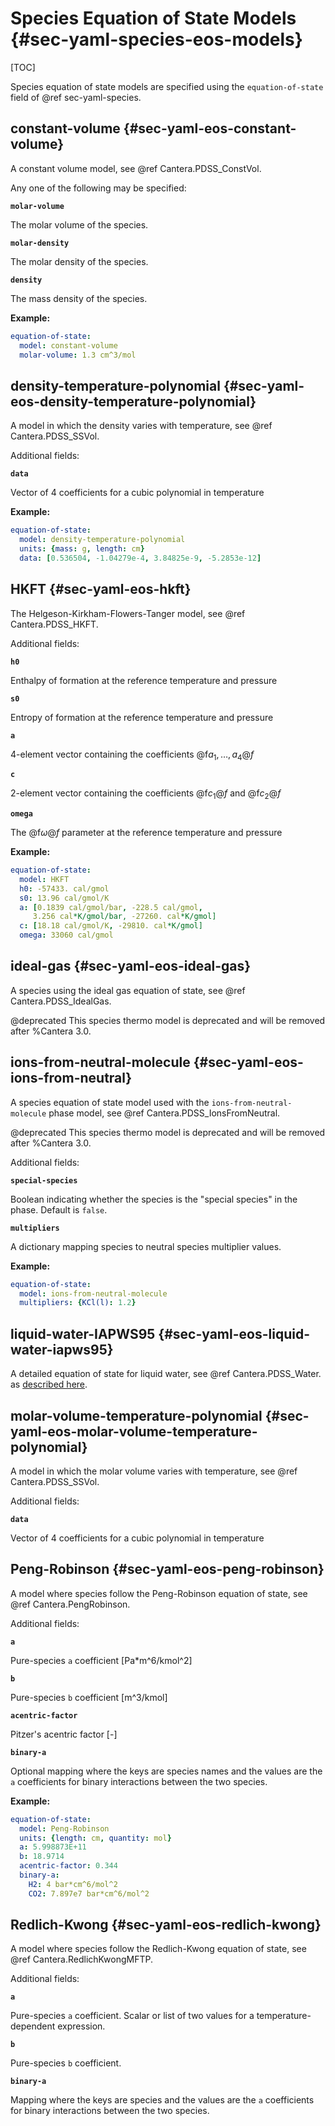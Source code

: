 # Species Equation of State Models {#sec-yaml-species-eos-models}

[TOC]

Species equation of state models are specified using the `equation-of-state` field of
@ref sec-yaml-species.

## constant-volume {#sec-yaml-eos-constant-volume}

A constant volume model, see @ref Cantera.PDSS_ConstVol.

Any one of the following may be specified:

<b>`molar-volume`</b>

The molar volume of the species.

<b>`molar-density`</b>

The molar density of the species.

<b>`density`</b>

The mass density of the species.

**Example:**

``` yaml
equation-of-state:
  model: constant-volume
  molar-volume: 1.3 cm^3/mol
```

## density-temperature-polynomial {#sec-yaml-eos-density-temperature-polynomial}

A model in which the density varies with temperature, see @ref Cantera.PDSS_SSVol.

Additional fields:

<b>`data`</b>

Vector of 4 coefficients for a cubic polynomial in temperature

**Example:**

``` yaml
equation-of-state:
  model: density-temperature-polynomial
  units: {mass: g, length: cm}
  data: [0.536504, -1.04279e-4, 3.84825e-9, -5.2853e-12]
```

## HKFT {#sec-yaml-eos-hkft}

The Helgeson-Kirkham-Flowers-Tanger model, see @ref Cantera.PDSS_HKFT.

Additional fields:

<b>`h0`</b>

Enthalpy of formation at the reference temperature and pressure

<b>`s0`</b>

Entropy of formation at the reference temperature and pressure

<b>`a`</b>

4-element vector containing the coefficients @f$a_1, \ldots , a_4@f$

<b>`c`</b>

2-element vector containing the coefficients @f$c_1@f$ and @f$c_2@f$

<b>`omega`</b>

The @f$\omega@f$ parameter at the reference temperature and pressure

**Example:**

``` yaml
equation-of-state:
  model: HKFT
  h0: -57433. cal/gmol
  s0: 13.96 cal/gmol/K
  a: [0.1839 cal/gmol/bar, -228.5 cal/gmol,
     3.256 cal*K/gmol/bar, -27260. cal*K/gmol]
  c: [18.18 cal/gmol/K, -29810. cal*K/gmol]
  omega: 33060 cal/gmol
```

## ideal-gas {#sec-yaml-eos-ideal-gas}

A species using the ideal gas equation of state, see @ref Cantera.PDSS_IdealGas.

@deprecated This species thermo model is deprecated and will be removed after %Cantera 3.0.

## ions-from-neutral-molecule {#sec-yaml-eos-ions-from-neutral}

A species equation of state model used with the `ions-from-neutral-molecule` phase
model, see @ref Cantera.PDSS_IonsFromNeutral.

@deprecated This species thermo model is deprecated and will be removed after %Cantera 3.0.

Additional fields:

<b>`special-species`</b>

Boolean indicating whether the species is the \"special species\" in
the phase. Default is `false`.

<b>`multipliers`</b>

A dictionary mapping species to neutral species multiplier values.

**Example:**

``` yaml
equation-of-state:
  model: ions-from-neutral-molecule
  multipliers: {KCl(l): 1.2}
```

## liquid-water-IAPWS95 {#sec-yaml-eos-liquid-water-iapws95}

A detailed equation of state for liquid water, see @ref Cantera.PDSS_Water.  as [described
here](https://cantera.org/documentation/dev/doxygen/html/de/d64/classCantera_1_1PDSS__Water.html#details).

## molar-volume-temperature-polynomial {#sec-yaml-eos-molar-volume-temperature-polynomial}

A model in which the molar volume varies with temperature, see @ref Cantera.PDSS_SSVol.

Additional fields:

<b>`data`</b>

Vector of 4 coefficients for a cubic polynomial in temperature

## Peng-Robinson {#sec-yaml-eos-peng-robinson}

A model where species follow the Peng-Robinson equation of state, see
@ref Cantera.PengRobinson.

Additional fields:

<b>`a`</b>

Pure-species `a` coefficient \[Pa\*m\^6/kmol\^2\]

<b>`b`</b>

Pure-species `b` coefficient \[m\^3/kmol\]

<b>`acentric-factor`</b>

Pitzer's acentric factor \[-\]

<b>`binary-a`</b>

Optional mapping where the keys are species names and the values are
the `a` coefficients for binary interactions between the two species.

**Example:**

``` yaml
equation-of-state:
  model: Peng-Robinson
  units: {length: cm, quantity: mol}
  a: 5.998873E+11
  b: 18.9714
  acentric-factor: 0.344
  binary-a:
    H2: 4 bar*cm^6/mol^2
    CO2: 7.897e7 bar*cm^6/mol^2
```

## Redlich-Kwong {#sec-yaml-eos-redlich-kwong}

A model where species follow the Redlich-Kwong equation of state, see
@ref Cantera.RedlichKwongMFTP.

Additional fields:

<b>`a`</b>

Pure-species `a` coefficient. Scalar or list of two values for a
temperature-dependent expression.

<b>`b`</b>

Pure-species `b` coefficient.

<b>`binary-a`</b>

Mapping where the keys are species and the values are the `a`
coefficients for binary interactions between the two species.
